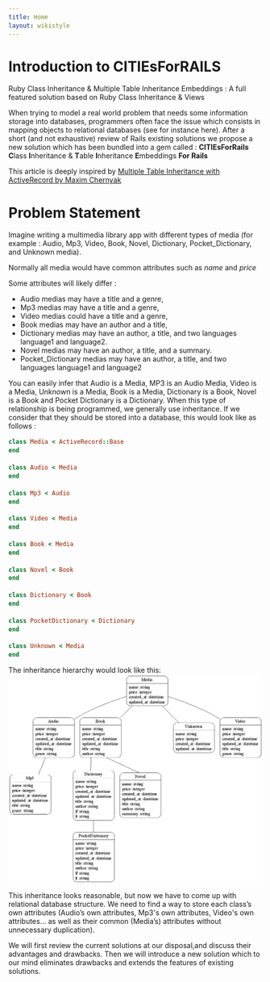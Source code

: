 ```yaml
---
title: Home
layout: wikistyle
---
```


Introduction to CITIEsForRAILS
==============================

Ruby Class Inheritance & Multiple Table Inheritance Embeddings : A full featured solution based on Ruby Class Inheritance & Views

When trying to model a real world problem that needs some information storage into databases, programmers often face the issue which consists in mapping objects to relational databases (see for instance here). After a short (and not exhaustive) review of Rails existing solutions we propose a new solution which has been bundled into a gem called : **CITIEsForRails** **C**lass **I**nheritance & **T**able **I**nheritance **E**mbeddings **For Rails**

This article is deeply inspired by [Multiple Table Inheritance with ActiveRecord by Maxim Chernyak](http://mediumexposure.com/multiple-table-inheritance-active-record/)

Problem Statement
=================
Imagine writing a multimedia library app with different types of media (for example : Audio, Mp3, Video, Book, Novel, Dictionary, Pocket_Dictionary, and Unknown media).

Normally all media would have common attributes such as *name* and *price*

Some attributes will likely differ :

- Audio medias may have a title and a genre,
- Mp3 medias may have a title and a genre,
- Video medias could have a title and a genre,
- Book medias may have an author and a title,
- Dictionary medias may have an author, a title, and two languages language1 and language2.
- Novel medias may have an author, a title, and a summary.
- Pocket_Dictionary medias may have an author, a title, and two languages language1 and language2

You can easily infer that Audio is a Media, MP3 is an Audio Media, Video is a Media, Unknown is a Media, Book is a Media, Dictionary is a Book, Novel is a Book and Pocket Dictionary is a Dictionary. When this type of relationship is being programmed, we generally use inheritance. If we consider that they should be stored into a database, this would look like as follows :

```ruby
class Media < ActiveRecord::Base
end

class Audio < Media
end

class Mp3 < Audio
end

class Video < Media
end

class Book < Media
end

class Novel < Book
end

class Dictionary < Book
end

class PocketDictionary < Dictionary
end

class Unknown < Media
end
```

The inheritance hierarchy would look like this:
![Inheritance Hierarchy](/images/inheritance_heirarchy.gif "Sample Inheritance Hierarchy")

This inheritance looks reasonable, but now we have to come up with relational database structure. We need to find a way to store each class’s own attributes (Audio’s own attributes, Mp3's own attributes, Video's own attributes... as well as their common (Media’s) attributes without unnecessary duplication).

We will first review the current solutions at our disposal,and discuss their advantages and drawbacks. Then we will introduce a new solution which to our mind eliminates drawbacks and extends the features of existing solutions.